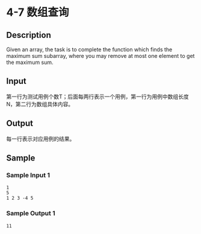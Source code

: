 # 4-7 数组查询

## Description

Given an array, the task is to complete the function which finds the maximum sum subarray, where you may remove at most one element to get the maximum sum.

## Input

第一行为测试用例个数T；后面每两行表示一个用例，第一行为用例中数组长度N，第二行为数组具体内容。

## Output

每一行表示对应用例的结果。

## Sample

### Sample Input 1

~~~
1
5
1 2 3 -4 5
~~~

### Sample Output 1

~~~
11
~~~
